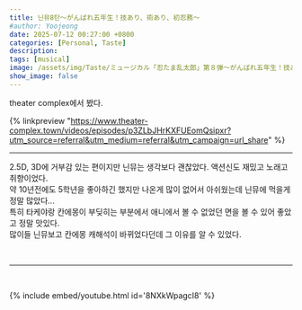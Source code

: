 ```yaml
---
title: 닌뮤8탄～がんばれ五年生！技あり、術あり、初忍務～
#author: Yoojeong
date: 2025-07-12 00:27:00 +0800
categories: [Personal, Taste]
description: 
tags: [musical]
image: /assets/img/Taste/ミュージカル「忍たま乱太郎」第８弾～がんばれ五年生！技あり、術あり、初忍務～_초연.jpg  # 썸네일 경로
show_image: false
---
```


theater complex에서 봤다.

{% linkpreview "https://www.theater-complex.town/videos/episodes/p3ZLbJHrKXFUEomQsipxr?utm_source=referral&utm_medium=referral&utm_campaign=url_share" %}

---

2.5D, 3D에 거부감 있는 편이지만 닌뮤는 생각보다 괜찮았다. 액션신도 재밌고 노래고 취향이었다.  
약 10년전에도 5학년을 좋아하긴 했지만 나온게 많이 없어서 아쉬웠는데 닌뮤에 먹을게 정말 많았다...    
특히 타케야랑 칸에몽이 부딪히는 부분에서 애니에서 볼 수 없었던 면을 볼 수 있어 좋았고 정말 맛있다.  
많이들 닌뮤보고 칸에몽 캐해석이 바뀌었다던데 그 이유를 알 수 있었다.  

<br>

---

<br>

{% include embed/youtube.html id='8NXkWpagcI8' %}

<br>



